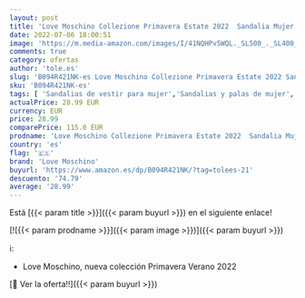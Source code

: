 ```yaml
---
layout: post
title: 'Love Moschino Collezione Primavera Estate 2022  Sandalia Mujer  Color Blanco  35 EU'
date: 2022-07-06 18:00:51
image: 'https://m.media-amazon.com/images/I/41NQHPv5WQL._SL500_._SL400_.jpg'
comments: true
category: ofertas
author: 'tole.es'
slug: 'B094R421NK-es Love Moschino Collezione Primavera Estate 2022 Sandalia...'
sku: 'B094R421NK-es'
tags: [ 'Sandalias de vestir para mujer','Sandalias y palas de mujer','Zapatos','Zapatos para mujer','Zapatos y complementos','love moschino','sandalia','🇪🇸', ]
actualPrice: 28.99 EUR
currency: EUR
price: 28.99
comparePrice: 115.0 EUR
prodname: 'Love Moschino Collezione Primavera Estate 2022  Sandalia Mujer  Color Blanco  35 EU'
country: 'es'
flag: '🇪🇸'
brand: 'Love Moschino'
buyurl: 'https://www.amazon.es/dp/B094R421NK/?tag=tolees-21'
descuento: '74.79'
average: '28.99'
---
```


Está [{{< param title >}}]({{< param buyurl >}}) en el siguiente enlace!

[![{{< param prodname >}}]({{< param image >}})]({{< param buyurl >}})

ℹ️:

- Love Moschino, nueva colección Primavera Verano 2022

[🛒 Ver la oferta!!]({{< param buyurl >}})
